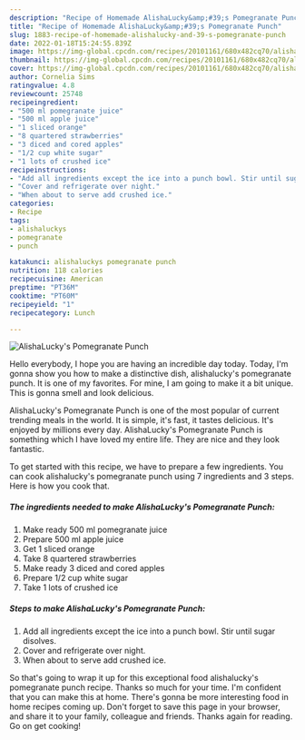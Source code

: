 ```yaml
---
description: "Recipe of Homemade AlishaLucky&amp;#39;s Pomegranate Punch"
title: "Recipe of Homemade AlishaLucky&amp;#39;s Pomegranate Punch"
slug: 1883-recipe-of-homemade-alishalucky-and-39-s-pomegranate-punch
date: 2022-01-18T15:24:55.839Z
image: https://img-global.cpcdn.com/recipes/20101161/680x482cq70/alishaluckys-pomegranate-punch-recipe-main-photo.jpg
thumbnail: https://img-global.cpcdn.com/recipes/20101161/680x482cq70/alishaluckys-pomegranate-punch-recipe-main-photo.jpg
cover: https://img-global.cpcdn.com/recipes/20101161/680x482cq70/alishaluckys-pomegranate-punch-recipe-main-photo.jpg
author: Cornelia Sims
ratingvalue: 4.8
reviewcount: 25748
recipeingredient:
- "500 ml pomegranate juice"
- "500 ml apple juice"
- "1 sliced orange"
- "8 quartered strawberries"
- "3 diced and cored apples"
- "1/2 cup white sugar"
- "1 lots of crushed ice"
recipeinstructions:
- "Add all ingredients except the ice into a punch bowl. Stir until sugar disolves."
- "Cover and refrigerate over night."
- "When about to serve add crushed ice."
categories:
- Recipe
tags:
- alishaluckys
- pomegranate
- punch

katakunci: alishaluckys pomegranate punch 
nutrition: 118 calories
recipecuisine: American
preptime: "PT36M"
cooktime: "PT60M"
recipeyield: "1"
recipecategory: Lunch

---
```



![AlishaLucky&#39;s Pomegranate Punch](https://img-global.cpcdn.com/recipes/20101161/680x482cq70/alishaluckys-pomegranate-punch-recipe-main-photo.jpg)

Hello everybody, I hope you are having an incredible day today. Today, I'm gonna show you how to make a distinctive dish, alishalucky&#39;s pomegranate punch. It is one of my favorites. For mine, I am going to make it a bit unique. This is gonna smell and look delicious.



AlishaLucky&#39;s Pomegranate Punch is one of the most popular of current trending meals in the world. It is simple, it's fast, it tastes delicious. It's enjoyed by millions every day. AlishaLucky&#39;s Pomegranate Punch is something which I have loved my entire life. They are nice and they look fantastic.


To get started with this recipe, we have to prepare a few ingredients. You can cook alishalucky&#39;s pomegranate punch using 7 ingredients and 3 steps. Here is how you cook that.

<!--inarticleads1-->

##### The ingredients needed to make AlishaLucky&#39;s Pomegranate Punch:

1. Make ready 500 ml pomegranate juice
1. Prepare 500 ml apple juice
1. Get 1 sliced orange
1. Take 8 quartered strawberries
1. Make ready 3 diced and cored apples
1. Prepare 1/2 cup white sugar
1. Take 1 lots of crushed ice




<!--inarticleads2-->

##### Steps to make AlishaLucky&#39;s Pomegranate Punch:

1. Add all ingredients except the ice into a punch bowl. Stir until sugar disolves.
1. Cover and refrigerate over night.
1. When about to serve add crushed ice.




So that's going to wrap it up for this exceptional food alishalucky&#39;s pomegranate punch recipe. Thanks so much for your time. I'm confident that you can make this at home. There's gonna be more interesting food in home recipes coming up. Don't forget to save this page in your browser, and share it to your family, colleague and friends. Thanks again for reading. Go on get cooking!
